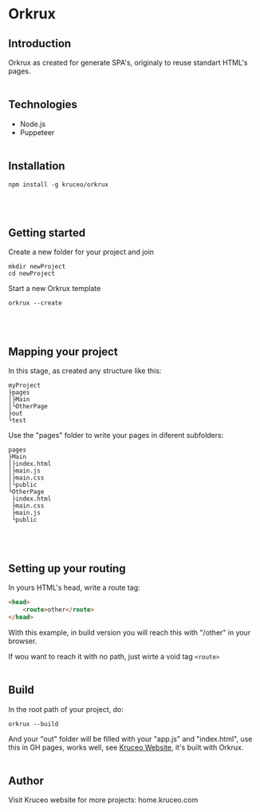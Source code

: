 # Orkrux

## Introduction

Orkrux as created for generate SPA's, originaly to reuse standart HTML's pages.
<br><br>
## Technologies

* Node.js
* Puppeteer
<br><br>
## Installation

```console
npm install -g kruceo/orkrux
```
<br><br>
## Getting started

Create a new folder for your project and join
```console
mkdir newProject
cd newProject
```
Start a new Orkrux template
```console
orkrux --create
```
<br><br>
## Mapping your project

In this stage, as created any structure like this:
```
myProject
├pages
│├Main
│└OtherPage
├out
└test
```
Use the "pages" folder to write your pages in diferent subfolders:
```
pages         
├Main         
│├index.html  
│├main.js     
│├main.css    
│└public      
└OtherPage    
 ├index.html  
 ├main.css    
 ├main.js     
 └public      
```
<br><br>
## Setting up your routing

In yours HTML's head, write a route tag: 
```html
<head>
    <route>other</route>
</head>
```
With this example, in build version you will reach this with "/other" in your browser.

If wou want to reach it with no path, just wirte a void tag `<route>`
<br><br>
## Build

In the root path of your project, do:
```console
orkrux --build
```

And your "out" folder will be filled with your "app.js" and "index.html", use this in GH pages, works well, see <a href="http://home.kruceo.com">Kruceo Website</a>, it's built with Orkrux.
<br><br>
## Author

Visit Kruceo website for more projects: home.kruceo.com